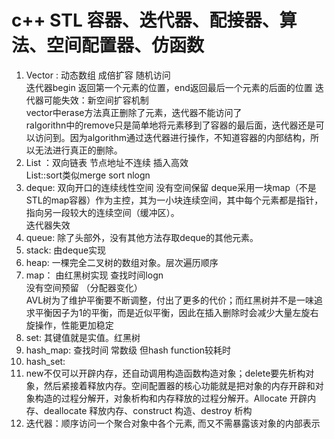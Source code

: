 # c++ STL 容器、迭代器、配接器、算法、空间配置器、仿函数
1. Vector : 动态数组 成倍扩容 随机访问   
迭代器begin 返回第一个元素的位置，end返回最后一个元素的后面的位置 迭代器可能失效：新空间扩容机制  
vector中erase方法真正删除了元素，迭代器不能访问了  
ralgorithn中的remove只是简单地将元素移到了容器的最后面，迭代器还是可以访问到。因为algorithm通过迭代器进行操作，不知道容器的内部结构，所以无法进行真正的删除。   
2. List ：双向链表 节点地址不连续 插入高效    
List::sort类似merge sort nlogn   
3. deque: 双向开口的连续线性空间 没有空间保留
deque采用一块map（不是STL的map容器）作为主控，其为一小块连续空间，其中每个元素都是指针，指向另一段较大的连续空间（缓冲区）。  
迭代器失效  
4. queue: 除了头部外，没有其他方法存取deque的其他元素。    
5. stack: 由deque实现  
6. heap: 一棵完全二叉树的数组对象。层次遍历顺序    
7. map： 由红黑树实现 查找时间logn  
没有空间预留 （分配器变化）  
AVL树为了维护平衡要不断调整，付出了更多的代价；而红黑树并不是一味追求平衡因子为1的平衡，而是近似平衡，因此在插入删除时会减少大量左旋右旋操作，性能更加稳定  
8. set: 其键值就是实值。红黑树  
9. hash_map: 查找时间 常数级 但hash function较耗时  
10. hash_set:   
11. new不仅可以开辟内存，还自动调用构造函数构造对象；delete要先析构对象，然后紧接着释放内存。空间配置器的核心功能就是把对象的内存开辟和对象构造的过程分解开，对象析构和内存释放的过程分解开。Allocate 开辟内存、deallocate 释放内存、construct 构造、destroy 析构  
12. 迭代器：顺序访问一个聚合对象中各个元素, 而又不需暴露该对象的内部表示  
